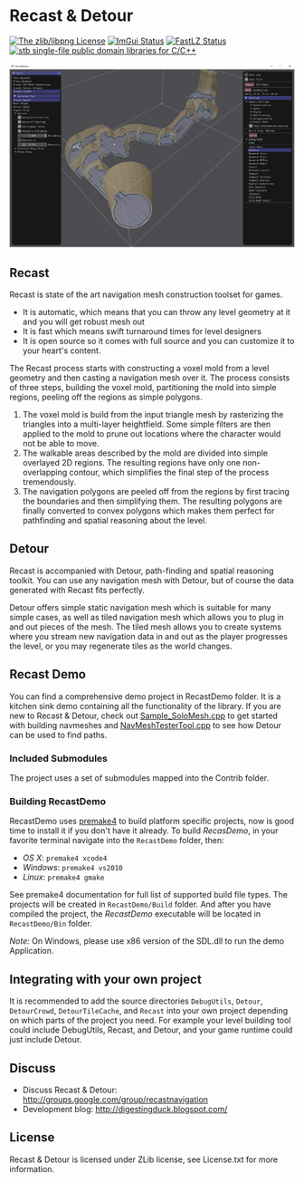 # Recast & Detour

[![The zlib/libpng License](https://img.shields.io/badge/license-zlib-green.svg)](http://opensource.org/licenses/zlib)
[![ImGui Status](https://img.shields.io/badge/ImGui-e4fb14a-green.svg)](https://github.com/ocornut/imgui)
[![FastLZ Status](https://img.shields.io/badge/FastLZ-f121734-green.svg)](https://github.com/ariya/FastLZ)
[![stb single-file public domain libraries for C/C++](https://img.shields.io/badge/stb-702c5bf-green.svg)](https://github.com/nothings/stb)

![screenshot of a navmesh baked with the sample program](/RecastDemo/screenshot.png?raw=true)

## Recast

Recast is state of the art navigation mesh construction toolset for games.

* It is automatic, which means that you can throw any level geometry at it and you will get robust mesh out
* It is fast which means swift turnaround times for level designers
* It is open source so it comes with full source and you can customize it to your heart's content. 

The Recast process starts with constructing a voxel mold from a level geometry 
and then casting a navigation mesh over it. The process consists of three steps, 
building the voxel mold, partitioning the mold into simple regions, peeling off 
the regions as simple polygons.

1. The voxel mold is build from the input triangle mesh by rasterizing the triangles into a multi-layer heightfield. Some simple filters are  then applied to the mold to prune out locations where the character would not be able to move.
2. The walkable areas described by the mold are divided into simple overlayed 2D regions. The resulting regions have only one non-overlapping contour, which simplifies the final step of the process tremendously.
3. The navigation polygons are peeled off from the regions by first tracing the boundaries and then simplifying them. The resulting polygons are finally converted to convex polygons which makes them perfect for pathfinding and spatial reasoning about the level. 


## Detour

Recast is accompanied with Detour, path-finding and spatial reasoning toolkit. You can use any navigation mesh with Detour, but of course the data generated with Recast fits perfectly.

Detour offers simple static navigation mesh which is suitable for many simple cases, as well as tiled navigation mesh which allows you to plug in and out pieces of the mesh. The tiled mesh allows you to create systems where you stream new navigation data in and out as the player progresses the level, or you may regenerate tiles as the world changes. 


## Recast Demo

You can find a comprehensive demo project in RecastDemo folder. It is a kitchen sink demo containing all the functionality of the library. If you are new to Recast & Detour, check out [Sample_SoloMesh.cpp](/RecastDemo/Source/Sample_SoloMesh.cpp) to get started with building navmeshes and [NavMeshTesterTool.cpp](/RecastDemo/Source/NavMeshTesterTool.cpp) to see how Detour can be used to find paths.

### Included Submodules

The project uses a set of submodules mapped into the Contrib folder.

### Building RecastDemo

RecastDemo uses [premake4](http://industriousone.com/premake) to build platform specific projects, now is good time to install it if you don't have it already. To build *RecasDemo*, in your favorite terminal navigate into the `RecastDemo` folder, then:

- *OS X*: `premake4 xcode4`
- *Windows*: `premake4 vs2010`
- *Linux*: `premake4 gmake`

See premake4 documentation for full list of supported build file types. The projects will be created in `RecastDemo/Build` folder. And after you have compiled the project, the *RecastDemo* executable will be located in `RecastDemo/Bin` folder.

*Note:* On Windows, please use x86 version of the SDL.dll to run the demo Application. 


## Integrating with your own project

It is recommended to add the source directories `DebugUtils`, `Detour`, `DetourCrowd`, `DetourTileCache`, and `Recast` into your own project depending on which parts of the project you need. For example your level building tool could include DebugUtils, Recast, and Detour, and your game runtime could just include Detour.


## Discuss

- Discuss Recast & Detour: http://groups.google.com/group/recastnavigation
- Development blog: http://digestingduck.blogspot.com/


## License

Recast & Detour is licensed under ZLib license, see License.txt for more information.
